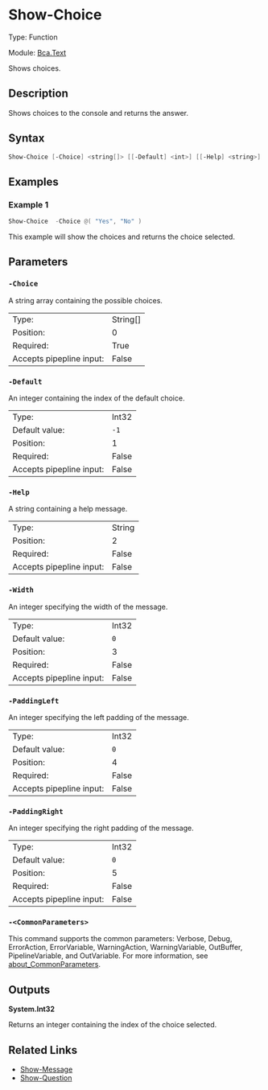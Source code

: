# Show-Choice

Type: Function

Module: [Bca.Text](../ReadMe.md)

Shows choices.
## Description
Shows choices to the console and returns the answer.
## Syntax
```powershell
Show-Choice [-Choice] <string[]> [[-Default] <int>] [[-Help] <string>] [[-Width] <int>] [[-PaddingLeft] <int>] [[-PaddingRight] <int>] [<CommonParameters>]
```
## Examples
### Example 1
```powershell
Show-Choice  -Choice @( "Yes", "No" )
```
This example will show the choices and returns the choice selected.
## Parameters
### `-Choice`
A string array containing the possible choices.

| | |
|:-|:-|
|Type:|String[]|
|Position:|0|
|Required:|True|
|Accepts pipepline input:|False|

### `-Default`
An integer containing the index of the default choice.

| | |
|:-|:-|
|Type:|Int32|
|Default value:|`-1`|
|Position:|1|
|Required:|False|
|Accepts pipepline input:|False|

### `-Help`
A string containing a help message.

| | |
|:-|:-|
|Type:|String|
|Position:|2|
|Required:|False|
|Accepts pipepline input:|False|

### `-Width`
An integer specifying the width of the message.

| | |
|:-|:-|
|Type:|Int32|
|Default value:|`0`|
|Position:|3|
|Required:|False|
|Accepts pipepline input:|False|

### `-PaddingLeft`
An integer specifying the left padding of the message.

| | |
|:-|:-|
|Type:|Int32|
|Default value:|`0`|
|Position:|4|
|Required:|False|
|Accepts pipepline input:|False|

### `-PaddingRight`
An integer specifying the right padding of the message.

| | |
|:-|:-|
|Type:|Int32|
|Default value:|`0`|
|Position:|5|
|Required:|False|
|Accepts pipepline input:|False|

### `-<CommonParameters>`
This command supports the common parameters: Verbose, Debug, ErrorAction, ErrorVariable, WarningAction, WarningVariable, OutBuffer, PipelineVariable, and OutVariable.
For more information, see [about_CommonParameters](https:/go.microsoft.com/fwlink/?LinkID=113216).
## Outputs

**System.Int32**

Returns an integer containing the index of the choice selected.
## Related Links
- [Show-Message](Show-Message.md)
- [Show-Question](Show-Question.md)
